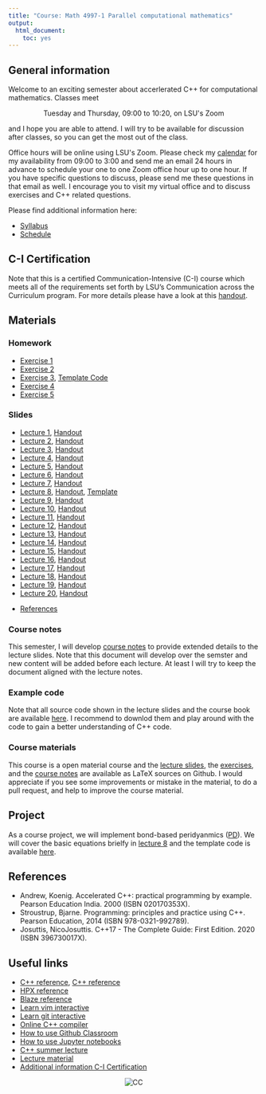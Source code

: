 ```yaml
---
title: "Course: Math 4997-1 Parallel computational mathematics"
output:
  html_document:
    toc: yes
---
```


## General information

Welcome to an exciting semester about accerlerated C++ for computational mathematics. Classes meet

<center>Tuesday and Thursday, 09:00 to 10:20, on LSU's Zoom</center>

and I hope you are able to attend. I will try to be available for discussion after classes, so you can get the most out of the class. 

Office hours will be online using LSU's Zoom. Please check my [calendar](https://www.diehlpk.de/calendar/) for my availability from 09:00 to 3:00
and send me an email 24 hours in advance to schedule your one to one Zoom office hour up to one hour. If you have specific questions to discuss,
please send me these questions in that email as well. I encourage you to visit my virtual office and to discuss exercises and C++ related questions. 

Please find additional information here:

* [Syllabus](syllabus.pdf)
* [Schedule](timetable.pdf)

## C-I Certification

Note that this is a certified Communication-Intensive (C-I) course which meets all of the requirements set forth by LSU’s Communication across the Curriculum program. For more details please have a look at this [handout](https://www.lsu.edu/academicaffairs/cxc/files/ci-student-resources.pdf). 


## Materials

### Homework

* [Exercise 1](exercise1.pdf)
* [Exercise 2](exercise2.pdf)
* [Exercise 3](exercise3.pdf), [Template Code](https://github.com/diehlpkteaching/N-Body)
* [Exercise 4](exercise4.pdf)
* [Exercise 5](exercise5.pdf)
<!--
* [Exercise 6](exercise6.pdf)
* [Exercise 7](exercise7.pdf)
* [Exercise 8](exercise8.pdf), [Template Code](https://github.com/diehlpkteaching/StencilLocaltoRemote/blob/master/Stencil2.ipynb)
* [Exercise 9](exercise9.pdf), [Template Code](https://github.com/diehlpkteaching/StencilLocaltoRemote/blob/master/Stencil4.ipynb)
* [Exercise 10](exercise10.pdf), [Template Code](https://github.com/diehlpkteaching/StencilLocaltoRemote/blob/master/Stencil5.cpp)
-->

### Slides

* [Lecture 1](lecture1-slides.pdf), [Handout](lecture1-handout.pdf)
* [Lecture 2](lecture2-slides.pdf), [Handout](lecture2-handout.pdf)
* [Lecture 3](lecture3-slides.pdf), [Handout](lecture3-handout.pdf)
* [Lecture 4](lecture4-slides.pdf), [Handout](lecture4-handout.pdf)
* [Lecture 5](lecture5-slides.pdf), [Handout](lecture5-handout.pdf)
* [Lecture 6](lecture6-slides.pdf), [Handout](lecture6-handout.pdf)
* [Lecture 7](lecture7-slides.pdf), [Handout](lecture7-handout.pdf)
* [Lecture 8](lecture8-slides.pdf), [Handout](lecture8-handout.pdf), [Template](https://github.com/diehlpkteaching/PD)
* [Lecture 9](lecture9-slides.pdf), [Handout](lecture9-handout.pdf)
* [Lecture 10](lecture10-slides.pdf), [Handout](lecture10-handout.pdf)
* [Lecture 11](lecture11-slides.pdf), [Handout](lecture11-handout.pdf)
* [Lecture 12](lecture12-slides.pdf), [Handout](lecture12-handout.pdf)
* [Lecture 13](lecture13-slides.pdf), [Handout](lecture13-handout.pdf)
* [Lecture 14](lecture14-slides.pdf), [Handout](lecture14-handout.pdf)
* [Lecture 15](lecture15-slides.pdf), [Handout](lecture15-handout.pdf)
* [Lecture 16](lecture16-slides.pdf), [Handout](lecture16-handout.pdf)
* [Lecture 17](lecture17-slides.pdf), [Handout](lecture17-handout.pdf)
* [Lecture 18](lecture18-slides.pdf), [Handout](lecture18-handout.pdf)
* [Lecture 19](lecture19-slides.pdf), [Handout](lecture19-handout.pdf)
* [Lecture 20](lecture20-slides.pdf), [Handout](lecture20-handout.pdf)
<!--
* [Guest 1](Parallelism\ in\ C++\ \(lecture\ 1\).pdf)
* [Guest 2](Parallelism\ in\ C++\ \(lecture\ 2\).pdf)
-->
* [References](list.pdf)

### Course notes

This semester, I will develop [course notes](book.pdf) to provide extended details to the lecture slides. Note that this document will develop over the semster and new content will be added before each lecture. At least I will try to keep the document aligned with the lecture notes.  

### Example code

Note that all source code shown in the lecture slides and the course book are available [here](https://github.com/diehlpkteaching/ParallelComputationMathExamples). I recommend to downlod them and play around with the code to gain a better understanding of C++ code. 

### Course materials

This course is a open material course and the [lecture slides](https://github.com/diehlpkteaching/ParallelComputationMath), the [exercises](https://github.com/diehlpkteaching/ParallelComputationMathExercise), and the [course notes](https://github.com/diehlpkteaching/ParallelComputationMathScript) are available as LaTeX sources on Github. I would appreciate if you see some improvements or mistake in the material, to do a pull request, and help to improve the course material. 

## Project

As a course project, we will implement bond-based peridyanmics ([PD](https://en.wikipedia.org/wiki/peridynamics)). We will cover the basic equations brielfy in [lecture 8](lecture8.pdf) and the template code is available [here](https://github.com/diehlpkteaching/PD).

## References

* Andrew, Koenig. Accelerated C++: practical programming by example. Pearson Education India. 2000 (ISBN 020170353X).
* Stroustrup, Bjarne. Programming: principles and practice using C++. Pearson Education, 2014 (ISBN 978-0321-992789).
* Josuttis, NicoJosuttis. C++17 - The Complete Guide: First Edition. 2020 (ISBN 396730017X).

## Useful links 

* [C++ reference](https://en.cppreference.com/w/), [C++ reference](http://www.cplusplus.com/reference/)
* [HPX reference](https://stellar-group.github.io/hpx/docs/sphinx/latest/html/index.html)
* [Blaze reference](https://bitbucket.org/blaze-lib/blaze/wiki/Getting_Started)
* [Learn vim interactive](https://www.openvim.com/)
* [Learn git interactive](https://learngitbranching.js.org/)
* [Online C++ compiler](https://wandbox.org/)
* [How to use Github Classroom](https://www.diehlpk.de/blog/githubclassroom/)
* [How to use Jupyter notebooks](https://www.diehlpk.de/blog/jupyter-notebooks/)
* [C++ summer lecture](https://www.diehlpk.de/blog/cpp-lectures/)
* [Lecture material](https://github.com/diehlpkteaching/ParallelComputationMath)
* [Additional information C-I Certification](https://www.lsu.edu/academicaffairs/cxc/files/ci-student-resources.pdf)

<p style="text-align:center;"> <img src="https://mirrors.creativecommons.org/presskit/buttons/80x15/svg/by-nc-nd.svg" alt="CC"> </p>



